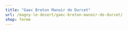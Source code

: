 ```yaml
---
title: "Gaec Breton Manoir de Durcet"
url: /magny-le-desert/gaec-breton-manoir-de-durcet/
shop: ferme
---
```

